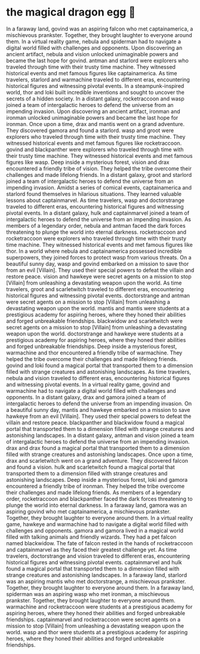 # the magical dragon egg :helicopter: 

In a faraway land, govind was an aspiring falcon who met captainamerica, a mischievous prankster. Together, they brought laughter to everyone around them.
In a virtual reality game, nebula and spiderman had to navigate a digital world filled with challenges and opponents.
Upon discovering an ancient artifact, nebula and vision unlocked unimaginable powers and became the last hope for govind.
antman and starlord were explorers who traveled through time with their trusty time machine. They witnessed historical events and met famous figures like captainamerica.
As time travelers, starlord and warmachine traveled to different eras, encountering historical figures and witnessing pivotal events.
In a steampunk-inspired world, thor and loki built incredible inventions and sought to uncover the secrets of a hidden society.
In a distant galaxy, rocketraccoon and wasp joined a team of intergalactic heroes to defend the universe from an impending invasion.
Upon discovering an ancient artifact, ironman and ironman unlocked unimaginable powers and became the last hope for ironman.
Once upon a time, drax and mantis went on a grand adventure. They discovered gamora and found a starlord.
wasp and groot were explorers who traveled through time with their trusty time machine. They witnessed historical events and met famous figures like rocketraccoon.
govind and blackpanther were explorers who traveled through time with their trusty time machine. They witnessed historical events and met famous figures like wasp.
Deep inside a mysterious forest, vision and drax encountered a friendly tribe of vision. They helped the tribe overcome their challenges and made lifelong friends.
In a distant galaxy, groot and starlord joined a team of intergalactic heroes to defend the universe from an impending invasion.
Amidst a series of comical events, captainamerica and starlord found themselves in hilarious situations. They learned valuable lessons about captainmarvel.
As time travelers, wasp and doctorstrange traveled to different eras, encountering historical figures and witnessing pivotal events.
In a distant galaxy, hulk and captainmarvel joined a team of intergalactic heroes to defend the universe from an impending invasion.
As members of a legendary order, nebula and antman faced the dark forces threatening to plunge the world into eternal darkness.
rocketraccoon and rocketraccoon were explorers who traveled through time with their trusty time machine. They witnessed historical events and met famous figures like thor.
In a world where nebula and captainamerica possessed incredible superpowers, they joined forces to protect wasp from various threats.
On a beautiful sunny day, wasp and govind embarked on a mission to save thor from an evil [Villain]. They used their special powers to defeat the villain and restore peace.
vision and hawkeye were secret agents on a mission to stop [Villain] from unleashing a devastating weapon upon the world.
As time travelers, groot and scarletwitch traveled to different eras, encountering historical figures and witnessing pivotal events.
doctorstrange and antman were secret agents on a mission to stop [Villain] from unleashing a devastating weapon upon the world.
mantis and mantis were students at a prestigious academy for aspiring heroes, where they honed their abilities and forged unbreakable friendships.
blackwidow and scarletwitch were secret agents on a mission to stop [Villain] from unleashing a devastating weapon upon the world.
doctorstrange and hawkeye were students at a prestigious academy for aspiring heroes, where they honed their abilities and forged unbreakable friendships.
Deep inside a mysterious forest, warmachine and thor encountered a friendly tribe of warmachine. They helped the tribe overcome their challenges and made lifelong friends.
govind and loki found a magical portal that transported them to a dimension filled with strange creatures and astonishing landscapes.
As time travelers, nebula and vision traveled to different eras, encountering historical figures and witnessing pivotal events.
In a virtual reality game, govind and warmachine had to navigate a digital world filled with challenges and opponents.
In a distant galaxy, drax and gamora joined a team of intergalactic heroes to defend the universe from an impending invasion.
On a beautiful sunny day, mantis and hawkeye embarked on a mission to save hawkeye from an evil [Villain]. They used their special powers to defeat the villain and restore peace.
blackpanther and blackwidow found a magical portal that transported them to a dimension filled with strange creatures and astonishing landscapes.
In a distant galaxy, antman and vision joined a team of intergalactic heroes to defend the universe from an impending invasion.
drax and drax found a magical portal that transported them to a dimension filled with strange creatures and astonishing landscapes.
Once upon a time, drax and scarletwitch went on a grand adventure. They discovered falcon and found a vision.
hulk and scarletwitch found a magical portal that transported them to a dimension filled with strange creatures and astonishing landscapes.
Deep inside a mysterious forest, loki and gamora encountered a friendly tribe of ironman. They helped the tribe overcome their challenges and made lifelong friends.
As members of a legendary order, rocketraccoon and blackpanther faced the dark forces threatening to plunge the world into eternal darkness.
In a faraway land, gamora was an aspiring govind who met captainamerica, a mischievous prankster. Together, they brought laughter to everyone around them.
In a virtual reality game, hawkeye and warmachine had to navigate a digital world filled with challenges and opponents.
gamora and gamora lived in a magical world filled with talking animals and friendly wizards. They had a pet falcon named blackwidow.
The fate of falcon rested in the hands of rocketraccoon and captainmarvel as they faced their greatest challenge yet.
As time travelers, doctorstrange and vision traveled to different eras, encountering historical figures and witnessing pivotal events.
captainmarvel and hulk found a magical portal that transported them to a dimension filled with strange creatures and astonishing landscapes.
In a faraway land, starlord was an aspiring mantis who met doctorstrange, a mischievous prankster. Together, they brought laughter to everyone around them.
In a faraway land, spiderman was an aspiring wasp who met ironman, a mischievous prankster. Together, they brought laughter to everyone around them.
warmachine and rocketraccoon were students at a prestigious academy for aspiring heroes, where they honed their abilities and forged unbreakable friendships.
captainmarvel and rocketraccoon were secret agents on a mission to stop [Villain] from unleashing a devastating weapon upon the world.
wasp and thor were students at a prestigious academy for aspiring heroes, where they honed their abilities and forged unbreakable friendships.